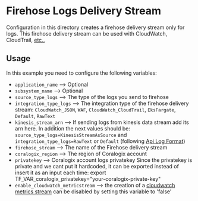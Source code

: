 # Firehose Logs Delivery Stream
Configuration in this directory creates a firehose delivery stream only for logs.
This firehose delivery stream can be used with CloudWatch, CloudTrail, [etc..](https://coralogix.com/docs/aws-firehose/)

## Usage

In this example you need to configure the following variables:
* `application_name` --> Optional
* `subsystem_name` --> Optional
* `source_type_logs` --> The type of the logs you send to firehose
* `integration_type_logs` --> The integration type of the firehose delivery stream: `CloudWatch_JSON`, `WAF`, `CloudWatch_CloudTrail`, `EksFargate`, `Default`, `RawText`
* `kinesis_stream_arn` --> If sending logs from kinesis data stream add its arn here. In addition the next values should be: `source_type_logs=KinesisStreamAsSource` and `integration_type_logs=RawText` or `Default` (following [Api Log Format](https://coralogix.com/docs/coralogix-rest-api-logs/))
* `firehose_stream` --> The name of the Firehose delivery stream
* `coralogix_region` --> The region of Coralogix account
* `privatekey` --> Coralogix account logs privatekey
Since the privatekey is private and we cant put it hardcoded, it can be exported instead of insert it as an input each time:
export TF_VAR_coralogix_privatekey="your-coralogix-private-key"
* `enable_cloudwatch_metricstream` --> the creation of a [cloudwatch metrics stream](https://docs.aws.amazon.com/AmazonCloudWatch/latest/monitoring/CloudWatch-Metric-Streams.html) can be disabled by setting this variable to 'false'
